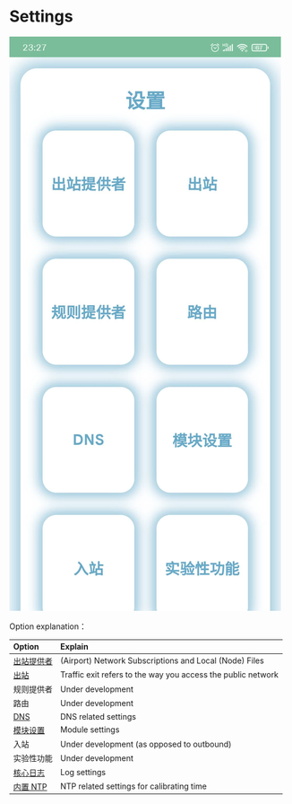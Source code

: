 # Settings
![](../assets/20231007232747398.jpg)

Option explanation：

| Option | Explain |
| :---- | :---- |
| [出站提供者](./outbound-provider) | (Airport) Network Subscriptions and Local (Node) Files |
| [出站](./outbound) | Traffic exit refers to the way you access the public network |
| 规则提供者 | Under development |
| 路由 | Under development |
| [DNS](./dns) | DNS related settings |
| [模块设置](./setting) | Module settings |
| 入站 | Under development (as opposed to outbound) |
| 实验性功能 | Under development |
| [核心日志](./log) | Log settings |
| [内置 NTP](./ntp) | NTP related settings for calibrating time |
